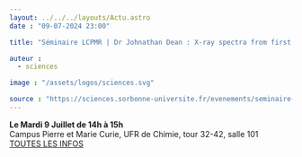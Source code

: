 ```yaml
---
layout: ../../../layouts/Actu.astro
date : "09-07-2024 23:00"

title: "Séminaire LCPMR | Dr Johnathan Dean : X-ray spectra from first principles with fits to data"

auteur :
  - sciences

image : "/assets/logos/sciences.svg"

source : "https://sciences.sorbonne-universite.fr/evenements/seminaire-lcpmr-dr-johnathan-dean-x-ray-spectra-first-principles-fits-data"
---
```


__Le Mardi 9 Juillet de 14h à 15h__  
Campus Pierre et Marie Curie, UFR de Chimie, tour 32-42, salle 101  
[TOUTES LES INFOS](https://sciences.sorbonne-universite.fr/evenements/seminaire-lcpmr-dr-johnathan-dean-x-ray-spectra-first-principles-fits-data)
